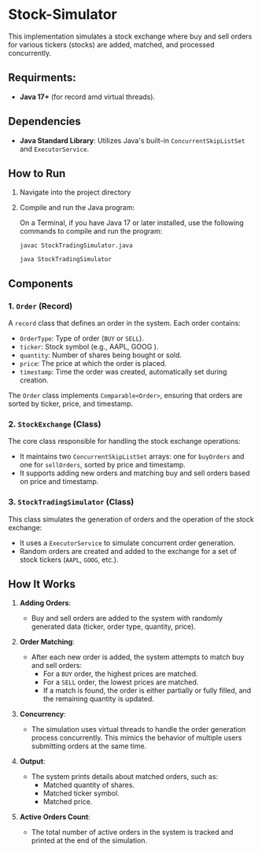 # Stock-Simulator

This implementation simulates a stock exchange where buy and sell orders for various tickers (stocks) are added, matched, and processed concurrently.

## Requirments: 
- **Java 17+** (for record amd virtual threads).

## Dependencies
 - **Java Standard Library**: Utilizes Java's built-in `ConcurrentSkipListSet` and `ExecutorService`.

## How to Run
1. Navigate into the project directory
2. Compile and run the Java program:
   
   On a Terminal, if you have Java 17 or later installed, use the following commands to compile and run the program:
   
   `javac StockTradingSimulator.java`
   
    `java StockTradingSimulator`
   
## Components

### 1. `Order` (Record)
A `record` class that defines an order in the system. Each order contains:
- `OrderType`: Type of order (`BUY` or `SELL`).
- `ticker`: Stock symbol (e.g., AAPL, GOOG ).
- `quantity`: Number of shares being bought or sold.
- `price`: The price at which the order is placed.
- `timestamp`: Time the order was created, automatically set during creation.

The `Order` class implements `Comparable<Order>`, ensuring that orders are sorted by ticker, price, and timestamp.

### 2. `StockExchange` (Class)
The core class responsible for handling the stock exchange operations:
- It maintains two `ConcurrentSkipListSet` arrays: one for `buyOrders` and one for `sellOrders`, sorted by price and timestamp.
- It supports adding new orders and matching buy and sell orders based on price and timestamp.

### 3. `StockTradingSimulator` (Class)
This class simulates the generation of orders and the operation of the stock exchange:
- It uses a `ExecutorService` to simulate concurrent order generation.
- Random orders are created and added to the exchange for a set of stock tickers (`AAPL`, `GOOG`, etc.).

## How It Works

1. **Adding Orders**: 
   - Buy and sell orders are added to the system with randomly generated data (ticker, order type, quantity, price).
   
2. **Order Matching**: 
   - After each new order is added, the system attempts to match buy and sell orders:
     - For a `BUY` order, the highest prices are matched.
     - For a `SELL` order, the lowest prices are matched.
     - If a match is found, the order is either partially or fully filled, and the remaining quantity is updated.

3. **Concurrency**:
   - The simulation uses virtual threads to handle the order generation process concurrently. This mimics the behavior of multiple users submitting orders at the same time.

4. **Output**:
   - The system prints details about matched orders, such as:
     - Matched quantity of shares.
     - Matched ticker symbol.
     - Matched price.

5. **Active Orders Count**:
   - The total number of active orders in the system is tracked and printed at the end of the simulation.
